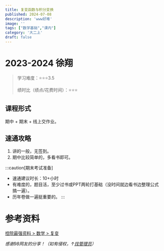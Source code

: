 ```yaml
---
title: 复变函数与积分变换
published: 2024-07-08
description: 'www好难'
image: ''
tags: ["数学基础","课内"]
category: '大二上'
draft: false 
---
```


# 2023-2024 徐翔

> 学习难度：⭐⭐⭐3.5
> 
> 绩时比（绩点/花费时间）：⭐⭐⭐

## 课程形式

期中 + 期末 + 线上交作业。

## 速通攻略

1. 讲的一般，无签到。
2. 期中比较简单的，多看书即可。

:::caution[期末考试准备]
- 速通建议时长：10+小时
- 有难度的，题目活，至少过书或PPT两轮打基础（没时间就边看书边整理公式搞一遍）。
- 历年卷做一遍挺重要的。
:::

# 参考资料

[控院最强资料 > 数学 > 复变](https://pan.baidu.com/s/1EZimtiaqUEmSMVXQuCaeVA?pwd=kzqn)

*感谢98网友的分享！（如有侵权，↑[找管理员](../../mingxie/)）*